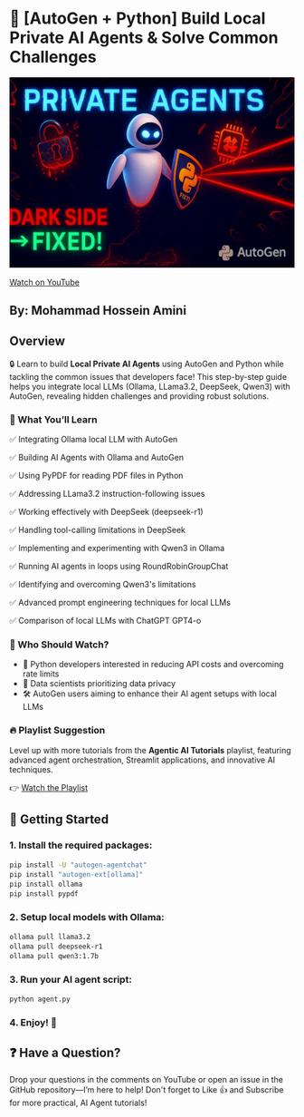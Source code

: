 # 🚀 \[AutoGen + Python] Build Local Private AI Agents & Solve Common Challenges

![Video Thumbnail](images/thumbnail.jpg)

[Watch on YouTube](https://youtu.be/WdBXgYsEXcE)

## By: Mohammad Hossein Amini

## Overview

🔒 Learn to build **Local Private AI Agents** using AutoGen and Python while tackling the common issues that developers face! This step-by-step guide helps you integrate local LLMs (Ollama, LLama3.2, DeepSeek, Qwen3) with AutoGen, revealing hidden challenges and providing robust solutions.

### 🎯 What You’ll Learn

✅ Integrating Ollama local LLM with AutoGen

✅ Building AI Agents with Ollama and AutoGen

✅ Using PyPDF for reading PDF files in Python

✅ Addressing LLama3.2 instruction-following issues

✅ Working effectively with DeepSeek (deepseek-r1)

✅ Handling tool-calling limitations in DeepSeek

✅ Implementing and experimenting with Qwen3 in Ollama

✅ Running AI agents in loops using RoundRobinGroupChat

✅ Identifying and overcoming Qwen3's limitations

✅ Advanced prompt engineering techniques for local LLMs

✅ Comparison of local LLMs with ChatGPT GPT4-o

### 👥 Who Should Watch?

- 🐍 Python developers interested in reducing API costs and overcoming rate limits
- 🔐 Data scientists prioritizing data privacy
- 🛠️ AutoGen users aiming to enhance their AI agent setups with local LLMs

### 🔥 Playlist Suggestion

Level up with more tutorials from the **Agentic AI Tutorials** playlist, featuring advanced agent orchestration, Streamlit applications, and innovative AI techniques.

👉 [Watch the Playlist](https://www.youtube.com/watch?v=c-WAkBEla48&list=PLEe-UC96P-yaND7e6NsapElGTKfXq_cew&index=3&pp=0gcJCR0AztywvtLA)

## 📂 Getting Started

### 1. Install the required packages:

```bash
pip install -U "autogen-agentchat"
pip install "autogen-ext[ollama]"
pip install ollama
pip install pypdf
```

### 2. Setup local models with Ollama:

```bash
ollama pull llama3.2
ollama pull deepseek-r1
ollama pull qwen3:1.7b
```

### 3. Run your AI agent script:

```bash
python agent.py
```

### 4. Enjoy! 🚀

## ❓ Have a Question?

Drop your questions in the comments on YouTube or open an issue in the GitHub repository—I’m here to help! Don't forget to Like 👍 and Subscribe for more practical, AI Agent tutorials!
